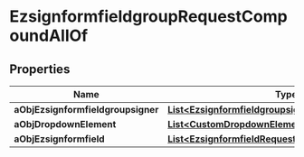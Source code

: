 

# EzsignformfieldgroupRequestCompoundAllOf


## Properties

| Name | Type | Description | Notes |
|------------ | ------------- | ------------- | -------------|
|**aObjEzsignformfieldgroupsigner** | [**List&lt;EzsignformfieldgroupsignerRequestCompound&gt;**](EzsignformfieldgroupsignerRequestCompound.md) |  |  |
|**aObjDropdownElement** | [**List&lt;CustomDropdownElementRequestCompound&gt;**](CustomDropdownElementRequestCompound.md) |  |  [optional] |
|**aObjEzsignformfield** | [**List&lt;EzsignformfieldRequestCompound&gt;**](EzsignformfieldRequestCompound.md) |  |  |



